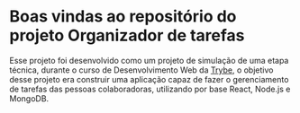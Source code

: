 # Boas vindas ao repositório do projeto Organizador de tarefas

Esse projeto foi desenvolvido como um projeto de simulação de uma etapa técnica, durante o curso de Desenvolvimento Web da [Trybe](https://www.betrybe.com/?utm_medium=cpc&utm_source=google&utm_campaign=Brand&utm_content=ad03_din_h), o objetivo desse projeto era construir uma aplicação capaz de fazer o gerenciamento de tarefas das pessoas colaboradoras, utilizando por base React, Node.js e MongoDB.
